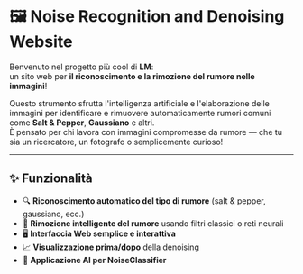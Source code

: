 # 🖼️ Noise Recognition and Denoising Website

Benvenuto nel progetto più cool di **LM**:  
un sito web per **il riconoscimento e la rimozione del rumore nelle immagini**!

Questo strumento sfrutta l'intelligenza artificiale e l'elaborazione delle immagini per identificare e rimuovere automaticamente rumori comuni come **Salt & Pepper**, **Gaussiano** e altri.  
È pensato per chi lavora con immagini compromesse da rumore — che tu sia un ricercatore, un fotografo o semplicemente curioso!

---

## ✨ Funzionalità

- 🔍 **Riconoscimento automatico del tipo di rumore** (salt & pepper, gaussiano, ecc.)
- 🧼 **Rimozione intelligente del rumore** usando filtri classici o reti neurali
- 🖥️ **Interfaccia Web semplice e interattiva**
- 📈 **Visualizzazione prima/dopo** della denoising
- 🧠 **Applicazione AI per NoiseClassifier**